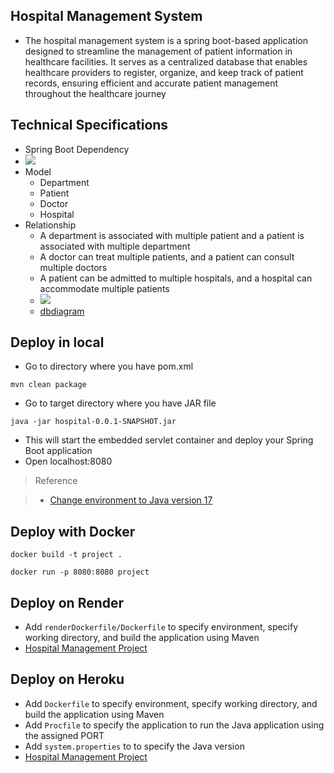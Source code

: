 ## Hospital Management System 
- The hospital management system is a spring boot-based application designed to streamline the management of patient information in healthcare facilities. It serves as a centralized database that enables healthcare providers to register, organize, and keep track of patient records, ensuring efficient and accurate patient management throughout the healthcare journey 
## Technical Specifications 
- Spring Boot Dependency 
 - ![](./Initializr.png) 
- Model 
    - Department 
    - Patient 
    - Doctor 
    - Hospital 
- Relationship 
    - A department is associated with multiple patient and a patient is associated with multiple department 
    - A doctor can treat multiple patients, and a patient can consult multiple doctors 
    - A patient can be admitted to multiple hospitals, and a hospital can accommodate multiple patients 
    - ![](./HospitalManagement.png)
    - [dbdiagram](https://dbdiagram.io/d/64b0ac9102bd1c4a5e0db4d9) 
## Deploy in local 
- Go to directory where you have pom.xml
```
mvn clean package
```
- Go to target directory where you have JAR file 
```
java -jar hospital-0.0.1-SNAPSHOT.jar 
``` 
- This will start the embedded servlet container and deploy your Spring Boot application 
- Open localhost:8080
> Reference

> - [Change environment to Java version 17](https://docs.github.com/en/codespaces/setting-up-your-project-for-codespaces/adding-a-dev-container-configuration/setting-up-your-java-project-for-codespaces)
## Deploy with Docker 
```
docker build -t project .
```
```
docker run -p 8080:8080 project 
```
## Deploy on Render 
- Add `renderDockerfile/Dockerfile` to specify environment, specify working directory, and build the application using Maven 
- [Hospital Management Project](https://hospitalmanagement-wpli.onrender.com/) 
## Deploy on Heroku 
- Add `Dockerfile` to specify environment, specify working directory, and build the application using Maven
- Add `Procfile` to specify the application to run the Java application using the assigned PORT 
- Add `system.properties` to to specify the Java version 
- [Hospital Management Project](https://hospitalmanagementapp-45c6aa8bdba4.herokuapp.com/) 




